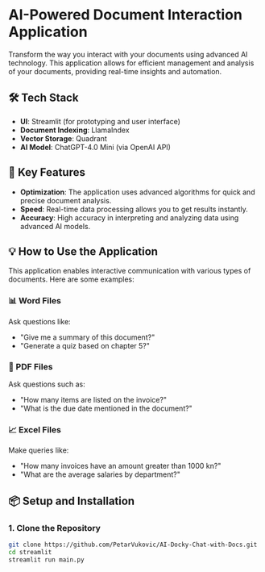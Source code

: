 # AI-Powered Document Interaction Application

Transform the way you interact with your documents using advanced AI technology. This application allows for efficient management and analysis of your documents, providing real-time insights and automation.

## 🛠️ Tech Stack

- **UI**: Streamlit (for prototyping and user interface)
- **Document Indexing**: LlamaIndex
- **Vector Storage**: Quadrant
- **AI Model**: ChatGPT-4.0 Mini (via OpenAI API)

## 🚀 Key Features

- **Optimization**: The application uses advanced algorithms for quick and precise document analysis.
- **Speed**: Real-time data processing allows you to get results instantly.
- **Accuracy**: High accuracy in interpreting and analyzing data using advanced AI models.

## 💡 How to Use the Application

This application enables interactive communication with various types of documents. Here are some examples:

### 📊 Word Files
Ask questions like:
- "Give me a summary of this document?"
- "Generate a quiz based on chapter 5?"

### 📄 PDF Files
Ask questions such as:
- "How many items are listed on the invoice?"
- "What is the due date mentioned in the document?"

### 📈 Excel Files
Make queries like:
- "How many invoices have an amount greater than 1000 kn?"
- "What are the average salaries by department?"

## 📦 Setup and Installation

### 1. Clone the Repository
```bash
git clone https://github.com/PetarVukovic/AI-Docky-Chat-with-Docs.git
cd streamlit
streamlit run main.py
